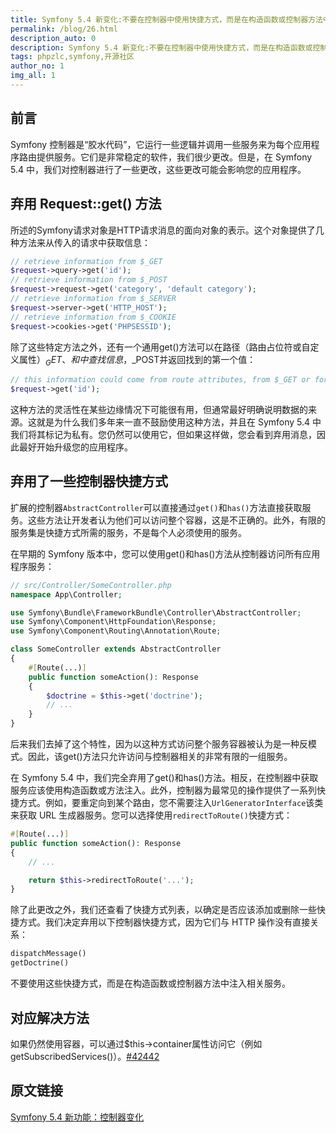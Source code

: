 ```yaml
---
title: Symfony 5.4 新变化:不要在控制器中使用快捷方式，而是在构造函数或控制器方法中注入相关服务
permalink: /blog/26.html
description_auto: 0
description: Symfony 5.4 新变化:不要在控制器中使用快捷方式，而是在构造函数或控制器方法中注入相关服务
tags: phpzlc,symfony,开源社区
author_no: 1
img_all: 1
---
```


## 前言

Symfony 控制器是“胶水代码”，它运行一些逻辑并调用一些服务来为每个应用程序路由提供服务。它们是非常稳定的软件，我们很少更改。但是，在 Symfony 5.4 中，我们对控制器进行了一些更改，这些更改可能会影响您的应用程序。

## 弃用 Request::get() 方法

所述的Symfony请求对象是HTTP请求消息的面向对象的表示。这个对象提供了几种方法来从传入的请求中获取信息：

```php
// retrieve information from $_GET
$request->query->get('id');
// retrieve information from $_POST
$request->request->get('category', 'default category');
// retrieve information from $_SERVER
$request->server->get('HTTP_HOST');
// retrieve information from $_COOKIE
$request->cookies->get('PHPSESSID');
```

除了这些特定方法之外，还有一个通用get()方法可以在路径（路由占位符或自定义属性）$_GET、 和中查找信息，$_POST并返回找到的第一个值：

```php
// this information could come from route attributes, from $_GET or form $_POST
$request->get('id');
```

这种方法的灵活性在某些边缘情况下可能很有用，但通常最好明确说明数据的来源。这就是为什么我们多年来一直不鼓励使用这种方法，并且在 Symfony 5.4 中我们将其标记为私有。您仍然可以使用它，但如果这样做，您会看到弃用消息，因此最好开始升级您的应用程序。

## 弃用了一些控制器快捷方式

扩展的控制器`AbstractController`可以直接通过`get()`和`has()`方法直接获取服务。这些方法让开发者认为他们可以访问整个容器，这是不正确的。此外，有限的服务集是快捷方式所需的服务，不是每个人必须使用的服务。

在早期的 Symfony 版本中，您可以使用get()和has()方法从控制器访问所有应用程序服务：

```php
// src/Controller/SomeController.php
namespace App\Controller;

use Symfony\Bundle\FrameworkBundle\Controller\AbstractController;
use Symfony\Component\HttpFoundation\Response;
use Symfony\Component\Routing\Annotation\Route;

class SomeController extends AbstractController
{
    #[Route(...)]
    public function someAction(): Response
    {
        $doctrine = $this->get('doctrine');
        // ...
    }
}
```

后来我们去掉了这个特性，因为以这种方式访问整个服务容器被认为是一种反模式。因此，该get()方法只允许访问与控制器相关的非常有限的一组服务。

在 Symfony 5.4 中，我们完全弃用了get()和has()方法。相反，在控制器中获取服务应该使用构造函数或方法注入。此外，控制器为最常见的操作提供了一系列快捷方式。例如，要重定向到某个路由，您不需要注入`UrlGeneratorInterface`该类来获取 URL 生成器服务。您可以选择使用`redirectToRoute()`快捷方式：

```php
#[Route(...)]
public function someAction(): Response
{
    // ...

    return $this->redirectToRoute('...');
}
```

除了此更改之外，我们还查看了快捷方式列表，以确定是否应该添加或删除一些快捷方式。我们决定弃用以下控制器快捷方式，因为它们与 HTTP 操作没有直接关系：

```php
dispatchMessage()
getDoctrine()
```

不要使用这些快捷方式，而是在构造函数或控制器方法中注入相关服务。

## 对应解决方法

如果仍然使用容器，可以通过$this->container属性访问它（例如getSubscribedServices()）。[#42442](https://github.com/symfony/symfony/pull/42442)

## 原文链接

[Symfony 5.4 新功能：控制器变化](https://symfony.com/blog/new-in-symfony-5-4-controller-changes)